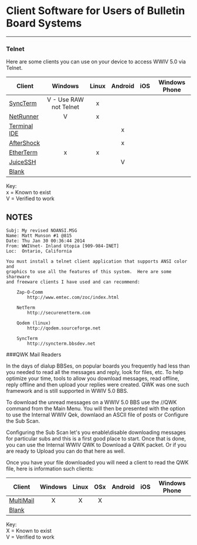 # Client Software for Users of Bulletin Board Systems
***

### Telnet
Here are some clients you can use on your device to access WWIV 5.0 via Telnet.

Client | Windows | Linux | Android | iOS | Windows Phone
------ | :-----: | :---: | :-----: | :-: | :-----------:
[SyncTerm](http://www.syncterm.net/) | V - Use RAW not Telnet | x |  |  |
[NetRunner](http://mysticbbs.com/downloads.html) | V | x |  |  |
[Terminal IDE](https://play.google.com/store/apps/details?id=com.spartacusrex.spartacuside) |  |  | x |  |
[AfterShock](https://play.google.com/store/apps/details?id=com.asvcorp.aftershock) |  |  | x |  |
[EtherTerm](https://github.com/M-griffin/EtherTerm) | x | x |  |  |
[JuiceSSH](https://juicessh.com/) |  |  | V |  |
[Blank]() |  |  |  |  |

Key:  
x = Known to exist  
V = Verified to work  

## NOTES

```
Subj: My revised NOANSI.MSG
Name: Matt Munson #1 @815
Date: Thu Jan 30 00:36:44 2014
From: WWIVnet- Inland Utopia [909-984-INET]
Loc:  Ontario, California 

You must install a telnet client application that supports ANSI color and
graphics to use all the features of this system.  Here are some shareware
and freeware clients I have used and can recommend:

    Zap-O-Comm
        http://www.emtec.com/zoc/index.html

    NetTerm
        http://securenetterm.com

    Qodem (linux)
        http://qodem.sourceforge.net

    SyncTerm
        http://syncterm.bbsdev.net
```

###QWK Mail Readers

In the days of dialup BBSes, on popular boards you frequently had less than you needed to read
all the messages and reply, look for files, etc. To help optimize your time, tools to allow you 
download messages, read offline, reply offline and then upload your replies were created. QWK was
one such framework and is still supported in WWIV 5.0 BBS.

To download the unread messages on a WWIV 5.0 BBS use the //QWK command from the Main Menu. You will then be presented with the option to use the Internal WWIV Qek, downlaod an ASCII file of posts or Configure the Sub Scan. 

Configuring the Sub Scan let's you enable\disable downloading messages for particular subs and this is a first good place to start. Once that is done, you can use the Internal WWIV QWK to Download a QWK packet. Or if you are ready to Upload you can do that here as well.

Once you have your file downloaded you will need a client to read the QWK file, here is information such clients:

Client | Windows | Linux | OSx | Android | iOS | Windows Phone
------ | :-----: | :---: | :-: | :-----: | :-: | :-----------:
[MultiMail](http://multimail.sourceforge.net/) | X | X | X |  |
[Blank]() |  |  |  |  |

Key:  
X = Known to exist  
V = Verified to work  

